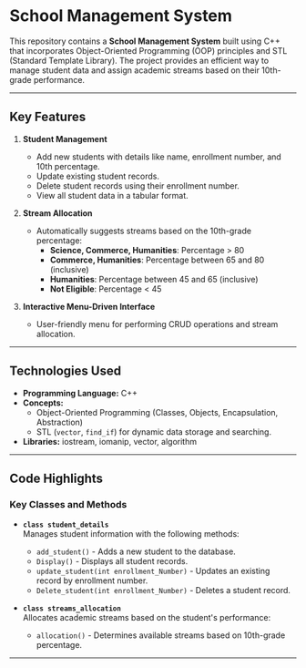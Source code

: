 # School Management System

This repository contains a **School Management System** built using C++ that incorporates Object-Oriented Programming (OOP) principles and STL (Standard Template Library). The project provides an efficient way to manage student data and assign academic streams based on their 10th-grade performance.

---

## Key Features

1. **Student Management**  
   - Add new students with details like name, enrollment number, and 10th percentage.  
   - Update existing student records.  
   - Delete student records using their enrollment number.  
   - View all student data in a tabular format.

2. **Stream Allocation**  
   - Automatically suggests streams based on the 10th-grade percentage:  
     - **Science, Commerce, Humanities**: Percentage > 80  
     - **Commerce, Humanities**: Percentage between 65 and 80 (inclusive)  
     - **Humanities**: Percentage between 45 and 65 (inclusive)  
     - **Not Eligible**: Percentage < 45  

3. **Interactive Menu-Driven Interface**  
   - User-friendly menu for performing CRUD operations and stream allocation.

---

## Technologies Used

- **Programming Language:** C++  
- **Concepts:**  
  - Object-Oriented Programming (Classes, Objects, Encapsulation, Abstraction)  
  - STL (`vector`, `find_if`) for dynamic data storage and searching.  
- **Libraries:** iostream, iomanip, vector, algorithm  

---

## Code Highlights

### **Key Classes and Methods**
- **`class student_details`**  
  Manages student information with the following methods:  
  - `add_student()` - Adds a new student to the database.  
  - `Display()` - Displays all student records.  
  - `update_student(int enrollment_Number)` - Updates an existing record by enrollment number.  
  - `Delete_student(int enrollment_Number)` - Deletes a student record.  

- **`class streams_allocation`**  
  Allocates academic streams based on the student's performance:  
  - `allocation()` - Determines available streams based on 10th-grade percentage.

---










 
